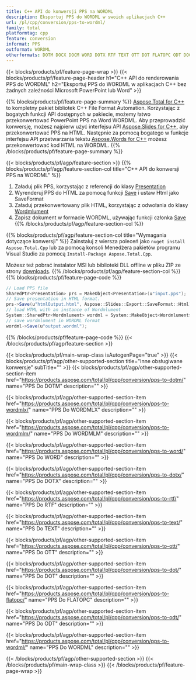 ```yaml
---
title: C++ API do konwersji PPS na WORDML
description: Eksportuj PPS do WORDML w swoich aplikacjach C++
url: /pl/cpp/conversion/pps-to-wordml/
family: total
platformtag: cpp
feature: conversion
informat: PPS
outformat: WORDML
otherformats: DOTM DOCX DOCM WORD DOTX RTF TEXT OTT DOT FLATOPC ODT DOC
---
```

{{< blocks/products/pf/feature-page-wrap >}}
{{< blocks/products/pf/feature-page-header h1="C++ API do renderowania PPS do WORDML" h2="Eksportuj PPS do WORDML w aplikacjach C++ bez żadnych zależności Microsoft PowerPoint lub Word" >}}

{{% blocks/products/pf/feature-page-summary %}}
[Aspose.Total for C++](https://products.aspose.com/total/cpp/) to kompletny pakiet bibliotek C++ File Format Automation. Korzystając z bogatych funkcji API dostępnych w pakiecie, możemy łatwo przekonwertować PowerPoint PPS na Word WORDML. Aby przeprowadzić konwersję, możesz najpierw użyć interfejsu API [Aspose.Slides for C++](https://products.aspose.com/slides/cpp/), aby przekonwertować PPS na HTML. Następnie za pomocą bogatego w funkcje interfejsu API przetwarzania tekstu [Aspose.Words for C++](https://products.aspose.com/words/cpp/) możesz przekonwertować kod HTML na WORDML. 
{{% /blocks/products/pf/feature-page-summary  %}}

{{< blocks/products/pf/agp/feature-section >}}
{{% blocks/products/pf/agp/feature-section-col title="C++ API do konwersji PPS na WORDML" %}}
1. Załaduj plik PPS, korzystając z referencji do klasy [Presentation](https://reference.aspose.com/slides/cpp/class/aspose.slides.presentation)
2. Wyrenderuj PPS do HTML za pomocą funkcji [Save](https://reference.aspose.com/slides/cpp/class/aspose.slides.presentation#afcd59ec697bf05c10f78c3869de2ec9e) i ustaw Html jako SaveFormat
3. Załaduj przekonwertowany plik HTML, korzystając z odwołania do klasy [Wordmlument](https://reference.aspose.com/words/cpp/class/aspose.words.wordmlument)
4. Zapisz dokument w formacie WORDML, używając funkcji członka [Save](https://reference.aspose.com/words/cpp/class/aspose.words.wordmlument#save_string)
{{% /blocks/products/pf/agp/feature-section-col %}}

{{% blocks/products/pf/agp/feature-section-col title="Wymagania dotyczące konwersji" %}}
Zainstaluj z wiersza poleceń jako ```nuget install Aspose.Total.Cpp``` lub za pomocą konsoli Menedżera pakietów programu Visual Studio za pomocą ```Install-Package Aspose.Total.Cpp```.

Możesz też pobrać instalator MSI lub biblioteki DLL offline w pliku ZIP ze strony [downloads](https://downloads.aspose.com/total/cpp).
{{% /blocks/products/pf/agp/feature-section-col %}}
{{% blocks/products/pf/feature-page-code %}}
```cs
// Load PPS file
SharedPtr<Presentation> prs = MakeObject<Presentation>(u"input.pps");
// Save presentation in HTML format.
prs->Save(u"htmlOutput.html", Aspose::Slides::Export::SaveFormat::Html);
// load HTML with an instance of Wordmlument
System::SharedPtr<Wordmlument> wordml = System::MakeObject<Wordmlument>(u"htmlOutput.html");
// save wordmlument in WORDML format
wordml->Save(u"output.wordml"); 
```

{{% /blocks/products/pf/feature-page-code %}}
{{< /blocks/products/pf/agp/feature-section >}}

{{< blocks/products/pf/main-wrap-class isAutogenPage="true" >}}
{{< blocks/products/pf/agp/other-supported-section title="Inne obsługiwane konwersje" subTitle="" >}}
{{< blocks/products/pf/agp/other-supported-section-item href="https://products.aspose.com/total/pl/cpp/conversion/pps-to-dotm/" name="PPS Do DOTM" description="" >}}

{{< blocks/products/pf/agp/other-supported-section-item href="https://products.aspose.com/total/pl/cpp/conversion/pps-to-wordmlx/" name="PPS Do WORDMLX" description="" >}}

{{< blocks/products/pf/agp/other-supported-section-item href="https://products.aspose.com/total/pl/cpp/conversion/pps-to-wordmlm/" name="PPS Do WORDMLM" description="" >}}

{{< blocks/products/pf/agp/other-supported-section-item href="https://products.aspose.com/total/pl/cpp/conversion/pps-to-word/" name="PPS Do WORD" description="" >}}

{{< blocks/products/pf/agp/other-supported-section-item href="https://products.aspose.com/total/pl/cpp/conversion/pps-to-dotx/" name="PPS Do DOTX" description="" >}}

{{< blocks/products/pf/agp/other-supported-section-item href="https://products.aspose.com/total/pl/cpp/conversion/pps-to-rtf/" name="PPS Do RTF" description="" >}}

{{< blocks/products/pf/agp/other-supported-section-item href="https://products.aspose.com/total/pl/cpp/conversion/pps-to-text/" name="PPS Do TEXT" description="" >}}

{{< blocks/products/pf/agp/other-supported-section-item href="https://products.aspose.com/total/pl/cpp/conversion/pps-to-ott/" name="PPS Do OTT" description="" >}}

{{< blocks/products/pf/agp/other-supported-section-item href="https://products.aspose.com/total/pl/cpp/conversion/pps-to-dot/" name="PPS Do DOT" description="" >}}

{{< blocks/products/pf/agp/other-supported-section-item href="https://products.aspose.com/total/pl/cpp/conversion/pps-to-flatopc/" name="PPS Do FLATOPC" description="" >}}

{{< blocks/products/pf/agp/other-supported-section-item href="https://products.aspose.com/total/pl/cpp/conversion/pps-to-odt/" name="PPS Do ODT" description="" >}}

{{< blocks/products/pf/agp/other-supported-section-item href="https://products.aspose.com/total/pl/cpp/conversion/pps-to-wordml/" name="PPS Do WORDML" description="" >}}


{{< /blocks/products/pf/agp/other-supported-section >}}
{{< /blocks/products/pf/main-wrap-class >}}
{{< /blocks/products/pf/feature-page-wrap >}}